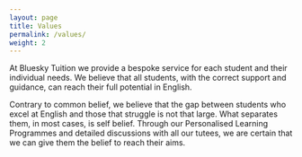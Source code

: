 ```yaml
---
layout: page
title: Values
permalink: /values/
weight: 2
---
```


At Bluesky Tuition we provide a bespoke service for each student and their individual needs. We believe that all students, with the correct support and guidance, can reach their full potential in English.



Contrary to common belief, we believe that the gap between students who excel at English and those that struggle is not that large. What separates them, in most cases, is self belief. Through our Personalised Learning Programmes and detailed discussions with all our tutees, we are certain that we can give them the belief to reach their aims.
